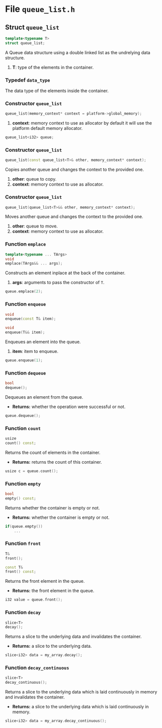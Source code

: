 # File `queue_list.h`

## Struct `queue_list`
```C++
template<typename T>
struct queue_list;
```
A Queue data structure using a double linked list as the undrelying data structure.

1. **T**: type of the elements in the container.


### Typedef `data_type`
The data type of the elements inside the container.


### Constructor `queue_list`
```C++
queue_list(memory_context* context = platform->global_memory);
```

1. **context**: memory context to use as allocator by default it will use the platform default memory allocator.

```C++
queue_list<i32> queue;
```


### Constructor `queue_list`
```C++
queue_list(const queue_list<T>& other, memory_context* context);
```
Copies another queue and changes the context to the provided one.

1. **other**: queue to copy.
2. **context**: memory context to use as allocator.


### Constructor `queue_list`
```C++
queue_list(queue_list<T>&& other, memory_context* context);
```
Moves another queue and changes the context to the provided one.

1. **other**: queue to move.
2. **context**: memory context to use as allocator.


### Function `emplace`
```C++
template<typename ... TArgs>
void
emplace(TArgs&& ... args);
```
Constructs an element inplace at the back of the container.

1. **args**: arguments to pass the constructor of `T`.

```C++
queue.emplace(2);
```


### Function `enqueue`
```C++
void
enqueue(const T& item);

void
enqueue(T&& item);
```
Enqueues an element into the queue.

1. **item**: item to enqueue.

```C++
queue.enqueue(1);
```


### Function `dequeue`
```C++
bool
dequeue();
```
Dequeues an element from the queue.

- **Returns:** whether the operation were successful or not.

```C++
queue.dequeue();
```


### Function `count`
```C++
usize
count() const;
```
Returns the count of elements in the container.

- **Returns:** returns the count of this container.

```C++
usize c = queue.count();
```


### Function `empty`
```C++
bool
empty() const;
```
Returns whether the container is empty or not.

- **Returns:** whether the container is empty or not.

```C++
if(queue.empty())
	...
```


### Function `front`
```C++
T&
front();

const T&
front() const;
```
Returns the front element in the queue.

- **Returns:** the front element in the queue.

```C++
i32 value = queue.front();
```


### Function `decay`
```C++
slice<T>
decay();
```
Returns a slice to the underlying data and invalidates the container.

- **Returns:** a slice to the underlying data.

```C++
slice<i32> data = my_array.decay();
```


### Function `decay_continuous`
```C++
slice<T>
decay_continuous();
```
Returns a slice to the underlying data which is laid continuously in memory and invalidates the container.

- **Returns:** a slice to the underlying data which is laid continuously in memory.

```C++
slice<i32> data = my_array.decay_continuous();
```